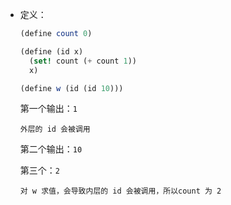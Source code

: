 - 定义：

  ```scheme
  (define count 0)
  
  (define (id x)
    (set! count (+ count 1))
    x)
  
  (define w (id (id 10)))
  ```

  第一个输出：`1`

  ```
  外层的 id 会被调用
  ```

  第二个输出：`10`

  第三个：`2`

  ```
  对 w 求值，会导致内层的 id 会被调用，所以count 为 2
  ```

  

